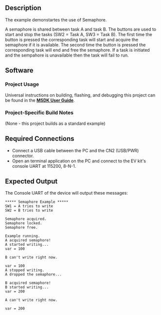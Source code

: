 ## Description

The example demonstartes the use of Semaphore. 

A semaphore is shared between task A and task B. The buttons are used to start and stop the tasks (SW2 = Task A, SW3 = Task B). The first time the button is pressed the corresponding task will start and acquire the semaphore if it is available. The second time the button is pressed the corresponding task will end and free the semaphore. If a task is initiated and the sempahore is unavailable then the task will fail to run.


## Software

### Project Usage

Universal instructions on building, flashing, and debugging this project can be found in the **[MSDK User Guide](https://analogdevicesinc.github.io/msdk/USERGUIDE/)**.

### Project-Specific Build Notes

(None - this project builds as a standard example)

## Required Connections

-   Connect a USB cable between the PC and the CN2 (USB/PWR) connector.
-   Open an terminal application on the PC and connect to the EV kit's console UART at 115200, 8-N-1.

## Expected Output

The Console UART of the device will output these messages:

```
***** Semaphore Example *****
SW1 = A tries to write
SW2 = B tries to write

Semaphore acquired.
Semaphore locked.
Semaphore free.

Example running.
A acquired semaphore!
A started writing...
var = 100

B can't write right now.

var = 100
A stopped writing.
A dropped the semaphore...

B acquired semaphore!
B started writing...
var = 200

A can't write right now.

var = 200
```
